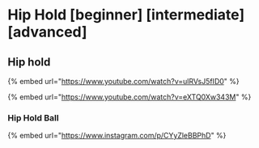 # Hip Hold \[beginner] \[intermediate] \[advanced]

## Hip hold

{% embed url="https://www.youtube.com/watch?v=ulRVsJ5fID0" %}

{% embed url="https://www.youtube.com/watch?v=eXTQ0Xw343M" %}

### Hip Hold Ball

{% embed url="https://www.instagram.com/p/CYyZleBBPhD" %}
